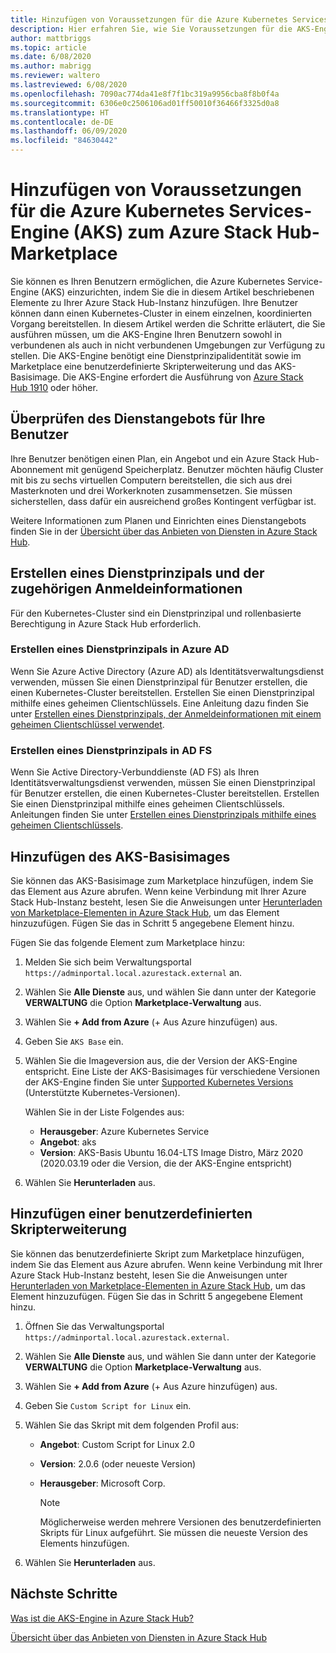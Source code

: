 ```yaml
---
title: Hinzufügen von Voraussetzungen für die Azure Kubernetes Services-Engine (AKS) zum Azure Stack Hub-Marketplace
description: Hier erfahren Sie, wie Sie Voraussetzungen für die AKS-Engine zum Azure Stack Hub-Marketplace hinzufügen.
author: mattbriggs
ms.topic: article
ms.date: 6/08/2020
ms.author: mabrigg
ms.reviewer: waltero
ms.lastreviewed: 6/08/2020
ms.openlocfilehash: 7090ac774da41e8f7f1bc319a9956cba8f8b0f4a
ms.sourcegitcommit: 6306e0c2506106ad01ff50010f36466f3325d0a8
ms.translationtype: HT
ms.contentlocale: de-DE
ms.lasthandoff: 06/09/2020
ms.locfileid: "84630442"
---
```

# <a name="add-the-azure-kubernetes-services-aks-engine-prerequisites-to-the-azure-stack-hub-marketplace"></a>Hinzufügen von Voraussetzungen für die Azure Kubernetes Services-Engine (AKS) zum Azure Stack Hub-Marketplace

Sie können es Ihren Benutzern ermöglichen, die Azure Kubernetes Service-Engine (AKS) einzurichten, indem Sie die in diesem Artikel beschriebenen Elemente zu Ihrer Azure Stack Hub-Instanz hinzufügen. Ihre Benutzer können dann einen Kubernetes-Cluster in einem einzelnen, koordinierten Vorgang bereitstellen. In diesem Artikel werden die Schritte erläutert, die Sie ausführen müssen, um die AKS-Engine Ihren Benutzern sowohl in verbundenen als auch in nicht verbundenen Umgebungen zur Verfügung zu stellen. Die AKS-Engine benötigt eine Dienstprinzipalidentität sowie im Marketplace eine benutzerdefinierte Skripterweiterung und das AKS-Basisimage. Die AKS-Engine erfordert die Ausführung von [Azure Stack Hub 1910](release-notes.md?view=azs-1910) oder höher.

## <a name="check-your-users-service-offering"></a>Überprüfen des Dienstangebots für Ihre Benutzer

Ihre Benutzer benötigen einen Plan, ein Angebot und ein Azure Stack Hub-Abonnement mit genügend Speicherplatz. Benutzer möchten häufig Cluster mit bis zu sechs virtuellen Computern bereitstellen, die sich aus drei Masterknoten und drei Workerknoten zusammensetzen. Sie müssen sicherstellen, dass dafür ein ausreichend großes Kontingent verfügbar ist.

Weitere Informationen zum Planen und Einrichten eines Dienstangebots finden Sie in der [Übersicht über das Anbieten von Diensten in Azure Stack Hub](service-plan-offer-subscription-overview.md).

## <a name="create-a-service-principal-and-credentials"></a>Erstellen eines Dienstprinzipals und der zugehörigen Anmeldeinformationen

Für den Kubernetes-Cluster sind ein Dienstprinzipal und rollenbasierte Berechtigung in Azure Stack Hub erforderlich.

### <a name="create-an-spn-in-azure-ad"></a>Erstellen eines Dienstprinzipals in Azure AD

Wenn Sie Azure Active Directory (Azure AD) als Identitätsverwaltungsdienst verwenden, müssen Sie einen Dienstprinzipal für Benutzer erstellen, die einen Kubernetes-Cluster bereitstellen. Erstellen Sie einen Dienstprinzipal mithilfe eines geheimen Clientschlüssels. Eine Anleitung dazu finden Sie unter [Erstellen eines Dienstprinzipals, der Anmeldeinformationen mit einem geheimen Clientschlüssel verwendet](azure-stack-create-service-principals.md#create-a-service-principal-that-uses-a-client-secret-credential).

### <a name="create-an-spn-in-ad-fs"></a>Erstellen eines Dienstprinzipals in AD FS

Wenn Sie Active Directory-Verbunddienste (AD FS) als Ihren Identitätsverwaltungsdienst verwenden, müssen Sie einen Dienstprinzipal für Benutzer erstellen, die einen Kubernetes-Cluster bereitstellen. Erstellen Sie einen Dienstprinzipal mithilfe eines geheimen Clientschlüssels. Anleitungen finden Sie unter [Erstellen eines Dienstprinzipals mithilfe eines geheimen Clientschlüssels](azure-stack-create-service-principals.md#create-a-service-principal-that-uses-client-secret-credentials).

## <a name="add-the-aks-base-image"></a>Hinzufügen des AKS-Basisimages

Sie können das AKS-Basisimage zum Marketplace hinzufügen, indem Sie das Element aus Azure abrufen. Wenn keine Verbindung mit Ihrer Azure Stack Hub-Instanz besteht, lesen Sie die Anweisungen unter [Herunterladen von Marketplace-Elementen in Azure Stack Hub](azure-stack-download-azure-marketplace-item.md?pivots=state-disconnected), um das Element hinzuzufügen. Fügen Sie das in Schritt 5 angegebene Element hinzu.

Fügen Sie das folgende Element zum Marketplace hinzu:

1. Melden Sie sich beim Verwaltungsportal `https://adminportal.local.azurestack.external` an.

1. Wählen Sie **Alle Dienste** aus, und wählen Sie dann unter der Kategorie **VERWALTUNG** die Option **Marketplace-Verwaltung** aus.

1. Wählen Sie **+ Add from Azure** (+ Aus Azure hinzufügen) aus.

1. Geben Sie `AKS Base` ein.

1. Wählen Sie die Imageversion aus, die der Version der AKS-Engine entspricht. Eine Liste der AKS-Basisimages für verschiedene Versionen der AKS-Engine finden Sie unter [Supported Kubernetes Versions](https://github.com/Azure/aks-engine/blob/master/docs/topics/azure-stack.md#supported-aks-engine-versions) (Unterstützte Kubernetes-Versionen). 

    Wählen Sie in der Liste Folgendes aus:
    - **Herausgeber**: Azure Kubernetes Service
    - **Angebot**: aks
    - **Version**: AKS-Basis Ubuntu 16.04-LTS Image Distro, März 2020 (2020.03.19 oder die Version, die der AKS-Engine entspricht)

1. Wählen Sie **Herunterladen** aus.

## <a name="add-a-custom-script-extension"></a>Hinzufügen einer benutzerdefinierten Skripterweiterung

Sie können das benutzerdefinierte Skript zum Marketplace hinzufügen, indem Sie das Element aus Azure abrufen. Wenn keine Verbindung mit Ihrer Azure Stack Hub-Instanz besteht, lesen Sie die Anweisungen unter [Herunterladen von Marketplace-Elementen in Azure Stack Hub](azure-stack-download-azure-marketplace-item.md?pivots=state-disconnected), um das Element hinzuzufügen.  Fügen Sie das in Schritt 5 angegebene Element hinzu.

1. Öffnen Sie das Verwaltungsportal `https://adminportal.local.azurestack.external`.

1. Wählen Sie **Alle Dienste** aus, und wählen Sie dann unter der Kategorie **VERWALTUNG** die Option **Marketplace-Verwaltung** aus.

1. Wählen Sie **+ Add from Azure** (+ Aus Azure hinzufügen) aus.

1. Geben Sie `Custom Script for Linux` ein.

1. Wählen Sie das Skript mit dem folgenden Profil aus:
   - **Angebot**: Custom Script for Linux 2.0
   - **Version**: 2.0.6 (oder neueste Version)
   - **Herausgeber**: Microsoft Corp.

     > [!Note]  
     > Möglicherweise werden mehrere Versionen des benutzerdefinierten Skripts für Linux aufgeführt. Sie müssen die neueste Version des Elements hinzufügen.

1. Wählen Sie **Herunterladen** aus.

## <a name="next-steps"></a>Nächste Schritte

[Was ist die AKS-Engine in Azure Stack Hub?](../user/azure-stack-kubernetes-aks-engine-overview.md)

[Übersicht über das Anbieten von Diensten in Azure Stack Hub](service-plan-offer-subscription-overview.md)

